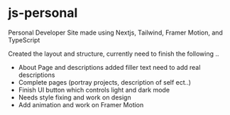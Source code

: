 # js-personal
Personal Developer Site made using Nextjs, Tailwind, Framer Motion, and TypeScript

Created the layout and structure, currently need to finish the following .. 

- About Page and descriptions added filler text need to add real descriptions
- Complete pages (portray projects, description of self ect..)
- Finish  UI button which controls light and dark mode 
- Needs style fixing and work on design
- Add animation and work on Framer Motion 
